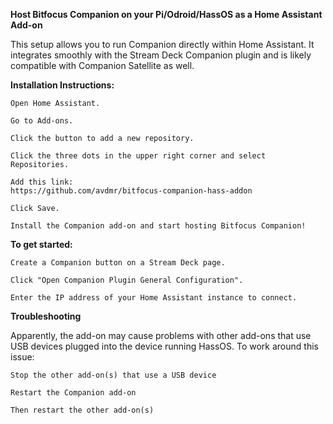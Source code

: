 **Host Bitfocus Companion on your Pi/Odroid/HassOS as a Home Assistant Add-on**

This setup allows you to run Companion directly within Home Assistant. It integrates smoothly with the Stream Deck Companion plugin and is likely compatible with Companion Satellite as well.

**Installation Instructions:**

    Open Home Assistant.

    Go to Add-ons.

    Click the button to add a new repository.

    Click the three dots in the upper right corner and select Repositories.

    Add this link:
    https://github.com/avdmr/bitfocus-companion-hass-addon

    Click Save.

    Install the Companion add-on and start hosting Bitfocus Companion!

**To get started:**

    Create a Companion button on a Stream Deck page.

    Click "Open Companion Plugin General Configuration".

    Enter the IP address of your Home Assistant instance to connect.
    
    
**Troubleshooting**

Apparently, the add-on may cause problems with other add-ons that use USB devices plugged into the device running HassOS.
To work around this issue:

    Stop the other add-on(s) that use a USB device
    
    Restart the Companion add-on
    
    Then restart the other add-on(s)
